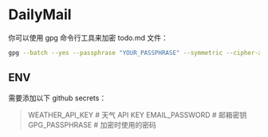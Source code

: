 # DailyMail


你可以使用 gpg 命令行工具来加密 todo.md 文件：

```sh
gpg --batch --yes --passphrase "YOUR_PASSPHRASE" --symmetric --cipher-algo AES256 todo.md

```

## ENV

需要添加以下 github secrets：
> WEATHER_API_KEY # 天气 API KEY
> EMAIL_PASSWORD # 邮箱密钥
> GPG_PASSPHRASE # 加密时使用的密码